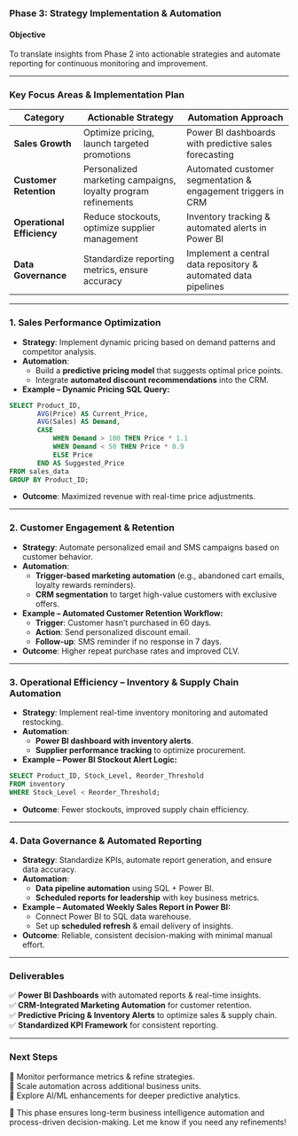 ### **Phase 3: Strategy Implementation & Automation**  

#### **Objective**  
To translate insights from Phase 2 into actionable strategies and automate reporting for continuous monitoring and improvement.  

---

### **Key Focus Areas & Implementation Plan**  

| **Category**            | **Actionable Strategy**                              | **Automation Approach** |
|-------------------------|-----------------------------------------------------|----------------------|
| **Sales Growth**        | Optimize pricing, launch targeted promotions       | Power BI dashboards with predictive sales forecasting |
| **Customer Retention**  | Personalized marketing campaigns, loyalty program refinements | Automated customer segmentation & engagement triggers in CRM |
| **Operational Efficiency** | Reduce stockouts, optimize supplier management | Inventory tracking & automated alerts in Power BI |
| **Data Governance**     | Standardize reporting metrics, ensure accuracy     | Implement a central data repository & automated data pipelines |

---

### **1. Sales Performance Optimization**  
- **Strategy**: Implement dynamic pricing based on demand patterns and competitor analysis.  
- **Automation**:  
  - Build a **predictive pricing model** that suggests optimal price points.  
  - Integrate **automated discount recommendations** into the CRM.  
- **Example – Dynamic Pricing SQL Query:**  
```sql
SELECT Product_ID,  
       AVG(Price) AS Current_Price,  
       AVG(Sales) AS Demand,  
       CASE  
           WHEN Demand > 100 THEN Price * 1.1  
           WHEN Demand < 50 THEN Price * 0.9  
           ELSE Price  
       END AS Suggested_Price  
FROM sales_data  
GROUP BY Product_ID;
```
- **Outcome**: Maximized revenue with real-time price adjustments.  

---

### **2. Customer Engagement & Retention**  
- **Strategy**: Automate personalized email and SMS campaigns based on customer behavior.  
- **Automation**:  
  - **Trigger-based marketing automation** (e.g., abandoned cart emails, loyalty rewards reminders).  
  - **CRM segmentation** to target high-value customers with exclusive offers.  
- **Example – Automated Customer Retention Workflow:**  
  - **Trigger**: Customer hasn’t purchased in 60 days.  
  - **Action**: Send personalized discount email.  
  - **Follow-up**: SMS reminder if no response in 7 days.  
- **Outcome**: Higher repeat purchase rates and improved CLV.  

---

### **3. Operational Efficiency – Inventory & Supply Chain Automation**  
- **Strategy**: Implement real-time inventory monitoring and automated restocking.  
- **Automation**:  
  - **Power BI dashboard with inventory alerts**.  
  - **Supplier performance tracking** to optimize procurement.  
- **Example – Power BI Stockout Alert Logic:**  
```sql
SELECT Product_ID, Stock_Level, Reorder_Threshold  
FROM inventory  
WHERE Stock_Level < Reorder_Threshold;
```
- **Outcome**: Fewer stockouts, improved supply chain efficiency.  

---

### **4. Data Governance & Automated Reporting**  
- **Strategy**: Standardize KPIs, automate report generation, and ensure data accuracy.  
- **Automation**:  
  - **Data pipeline automation** using SQL + Power BI.  
  - **Scheduled reports for leadership** with key business metrics.  
- **Example – Automated Weekly Sales Report in Power BI:**  
  - Connect Power BI to SQL data warehouse.  
  - Set up **scheduled refresh** & email delivery of insights.  
- **Outcome**: Reliable, consistent decision-making with minimal manual effort.  

---

### **Deliverables**  
✅ **Power BI Dashboards** with automated reports & real-time insights.  
✅ **CRM-Integrated Marketing Automation** for customer retention.  
✅ **Predictive Pricing & Inventory Alerts** to optimize sales & supply chain.  
✅ **Standardized KPI Framework** for consistent reporting.  

---

### **Next Steps**  
🔹 Monitor performance metrics & refine strategies.  
🔹 Scale automation across additional business units.  
🔹 Explore AI/ML enhancements for deeper predictive analytics.  

🚀 This phase ensures long-term business intelligence automation and process-driven decision-making. Let me know if you need any refinements!
